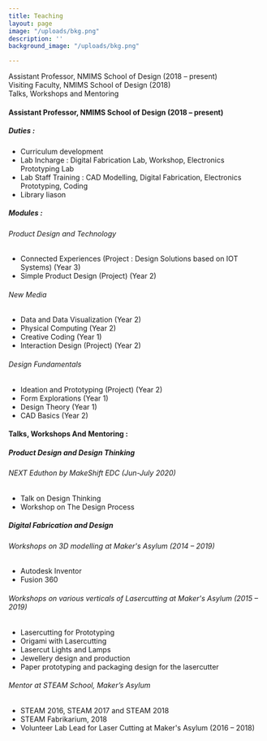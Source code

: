 ```yaml
---
title: Teaching
layout: page
image: "/uploads/bkg.png"
description: ''
background_image: "/uploads/bkg.png"

---
```

Assistant Professor, NMIMS School of Design (2018 – present)  
Visiting Faculty, NMIMS School of Design (2018)  
Talks, Workshops and Mentoring

#### Assistant Professor, NMIMS School of Design (2018 – present)

##### Duties :

* Curriculum development
* Lab Incharge : Digital Fabrication Lab, Workshop, Electronics Prototyping Lab
* Lab Staff Training : CAD Modelling, Digital Fabrication, Electronics Prototyping, Coding
* Library liason

##### Modules :

###### Product Design and Technology

* Connected Experiences (Project : Design Solutions based on IOT Systems) (Year 3)
* Simple Product Design (Project) (Year 2)

###### New Media

* Data and Data Visualization (Year 2)
* Physical Computing (Year 2)
* Creative Coding (Year 1)
* Interaction Design (Project) (Year 2)

###### Design Fundamentals

* Ideation and Prototyping (Project) (Year 2)
* Form Explorations (Year 1)
* Design Theory (Year 1)
* CAD Basics (Year 2)

#### Talks, Workshops And Mentoring :

##### Product Design and Design Thinking

###### NEXT Eduthon by MakeShift EDC (Jun-July 2020)

* Talk on Design Thinking
* Workshop on The Design Process

##### Digital Fabrication and Design

###### Workshops on 3D modelling at Maker's Asylum (2014 – 2019)

* Autodesk Inventor
* Fusion 360

###### Workshops on various verticals of Lasercutting at Maker's Asylum (2015 – 2019)

* Lasercutting for Prototyping
* Origami with Lasercutting
* Lasercut Lights and Lamps
* Jewellery design and production
* Paper prototyping and packaging design for the lasercutter

###### Mentor at STEAM School, Maker’s Asylum

* STEAM 2016, STEAM 2017 and STEAM 2018
* STEAM Fabrikarium, 2018
* Volunteer Lab Lead for Laser Cutting at Maker's Asylum (2016 – 2018)